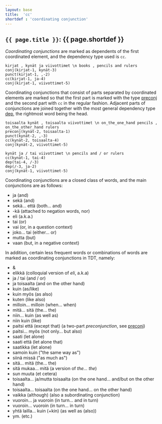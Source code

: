 ```yaml
---
layout: base
title:  'cc'
shortdef : 'coordinating conjunction'
---
```


## `{{ page.title }}`: {{ page.shortdef }}

*Coordinating conjunctions* are marked as dependents of the first coordinated element, and the dependency type used is `cc`. 

<!-- fname:cc1.pdf -->
~~~ sdparse
kirjat , kynät ja viivottimet \n books , pencils and rulers
conj(kirjat-1, kynät-3)
punct(kirjat-1, ,-2)
cc(kirjat-1, ja-4)
conj(kirjat-1, viivottimet-5)
~~~

<!--details-->

Coordinating conjunctions that consist of parts separated by coordinated elements are marked so that the first part is marked with the type [preconj]() and the second part with `cc` in the regular fashion. Adjacent parts of conjunctions are joined together with the most general dependency type [dep](), the rightmost word being the head.

<!-- fname:cc2.pdf -->
~~~ sdparse
toisaalta kynät , toisaalta viivottimet \n on_the_one_hand pencils , on_the_other_hand rulers
preconj(kynät-2, toisaalta-1)
punct(kynät-2, ,-3)
cc(kynät-2, toisaalta-4)
conj(kynät-2, viivottimet-5)
~~~

<!-- fname:cc3.pdf -->
~~~ sdparse
kynät ja / tai viivottimet \n pencils and / or rulers
cc(kynät-1, tai-4)
dep(tai-4, /-3)
dep(/-3, ja-2)
conj(kynät-1, viivottimet-5)
~~~

Coordinating conjunctions are a closed class of words, and the main conjunctions are as follows:

+ ja (and)
+ sekä (and)
+ sekä... että (both... and)
+ -kä (attached to negation words, nor)
+ eli (a.k.a.)
+ tai (or)
+ vai (or, in a question context)
+ joko... tai (either... or)
+ mutta (but)
+ vaan (but, in a negative context)


In addition, certain less frequent words or combinations of words are marked as coordinating conjunctions in TDT, namely:


+ &
+ elikkä (colloquial version of *eli*, a.k.a)
+ ja / tai (and / or)
+ ja toisaalta (and on the other hand)
+ kuin (as/like)
+ kuin myös (as also)
+ kuten (like also)
+ milloin... milloin (when... when)
+ mitä... sitä (the... the)
+ niin... kuin (as well as)
+ niin kuin (like)
+ paitsi että (except that) (a two-part *preconjunction*, see [preconj]())
+ paitsi... myös (not only... but also)
+ saati (let alone)
+ saati että (let alone that)
+ saatikka (let alone)
+ samoin kuin ("the same way as")
+ siinä missä ("as much as")
+ sitä... mitä (the... the)
+ sitä mukaa... mitä (a version of *the... the*)
+ sun muuta (et cetera)
+ toisaalta... ja/mutta toisaalta (on the one hand... and/but on the other hand)
+ toisaalta... toisaalta (on the one hand... on the other hand)
+ vaikka (although) (also a subordinating conjunction)
+ vuoroin... ja vuoroin (in turn... and in turn)
+ vuoroin... vuoroin (in turn... in turn)
+ yhtä lailla... kuin (+kin) (as well as (also))
+ ym. (etc.)
